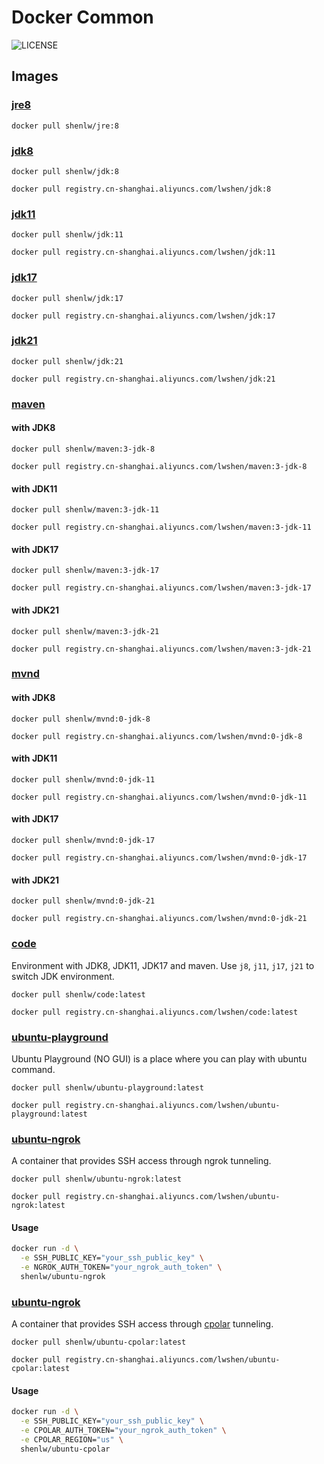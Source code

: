 # Docker Common

![LICENSE](https://img.shields.io/github/license/lwshen/docker-common?style=flat)

## Images

### [jre8](jre8/)

```
docker pull shenlw/jre:8
```

### [jdk8](jdk/8/)

```
docker pull shenlw/jdk:8
```

```
docker pull registry.cn-shanghai.aliyuncs.com/lwshen/jdk:8
```

### [jdk11](jdk/11/)

```
docker pull shenlw/jdk:11
```

```
docker pull registry.cn-shanghai.aliyuncs.com/lwshen/jdk:11
```

### [jdk17](jdk/17/)

```
docker pull shenlw/jdk:17
```

```
docker pull registry.cn-shanghai.aliyuncs.com/lwshen/jdk:17
```

### [jdk21](jdk/21/)

```
docker pull shenlw/jdk:21
```

```
docker pull registry.cn-shanghai.aliyuncs.com/lwshen/jdk:21
```

### [maven](maven/)

#### with JDK8

```
docker pull shenlw/maven:3-jdk-8
```

```
docker pull registry.cn-shanghai.aliyuncs.com/lwshen/maven:3-jdk-8
```

#### with JDK11

```
docker pull shenlw/maven:3-jdk-11
```

```
docker pull registry.cn-shanghai.aliyuncs.com/lwshen/maven:3-jdk-11
```

#### with JDK17

```
docker pull shenlw/maven:3-jdk-17
```

```
docker pull registry.cn-shanghai.aliyuncs.com/lwshen/maven:3-jdk-17
```

#### with JDK21

```
docker pull shenlw/maven:3-jdk-21
```

```
docker pull registry.cn-shanghai.aliyuncs.com/lwshen/maven:3-jdk-21
```

### [mvnd](mvnd/)

#### with JDK8

```
docker pull shenlw/mvnd:0-jdk-8
```

```
docker pull registry.cn-shanghai.aliyuncs.com/lwshen/mvnd:0-jdk-8
```

#### with JDK11

```
docker pull shenlw/mvnd:0-jdk-11
```

```
docker pull registry.cn-shanghai.aliyuncs.com/lwshen/mvnd:0-jdk-11
```

#### with JDK17

```
docker pull shenlw/mvnd:0-jdk-17
```

```
docker pull registry.cn-shanghai.aliyuncs.com/lwshen/mvnd:0-jdk-17
```

#### with JDK21

```
docker pull shenlw/mvnd:0-jdk-21
```

```
docker pull registry.cn-shanghai.aliyuncs.com/lwshen/mvnd:0-jdk-21
```

### [code](code/)

Environment with JDK8, JDK11, JDK17 and maven. Use `j8`, `j11`, `j17`, `j21` to switch JDK environment.

```
docker pull shenlw/code:latest
```

```
docker pull registry.cn-shanghai.aliyuncs.com/lwshen/code:latest
```

### [ubuntu-playground](ubuntu-playground/)

Ubuntu Playground (NO GUI) is a place where you can play with ubuntu command.

```
docker pull shenlw/ubuntu-playground:latest
```

```
docker pull registry.cn-shanghai.aliyuncs.com/lwshen/ubuntu-playground:latest
```

### [ubuntu-ngrok](ubuntu-ngrok/)

A container that provides SSH access through ngrok tunneling.

```
docker pull shenlw/ubuntu-ngrok:latest
```

```
docker pull registry.cn-shanghai.aliyuncs.com/lwshen/ubuntu-ngrok:latest
```

#### Usage

```bash
docker run -d \
  -e SSH_PUBLIC_KEY="your_ssh_public_key" \
  -e NGROK_AUTH_TOKEN="your_ngrok_auth_token" \
  shenlw/ubuntu-ngrok
```

### [ubuntu-ngrok](ubuntu-cpolar/)

A container that provides SSH access through [cpolar](https://www.cpolar.com/) tunneling.

```
docker pull shenlw/ubuntu-cpolar:latest
```

```
docker pull registry.cn-shanghai.aliyuncs.com/lwshen/ubuntu-cpolar:latest
```

#### Usage

```bash
docker run -d \
  -e SSH_PUBLIC_KEY="your_ssh_public_key" \
  -e CPOLAR_AUTH_TOKEN="your_ngrok_auth_token" \
  -e CPOLAR_REGION="us" \
  shenlw/ubuntu-cpolar
```
